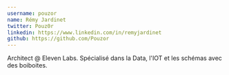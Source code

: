 ```yaml
---
username: pouzor
name: Rémy Jardinet
twitter: Pouz0r
linkedin: https://www.linkedin.com/in/remyjardinet
github: https://github.com/Pouzor
---
```

Architect @ Eleven Labs. Spécialisé dans la Data, l'IOT et les schémas avec des boiboites.
